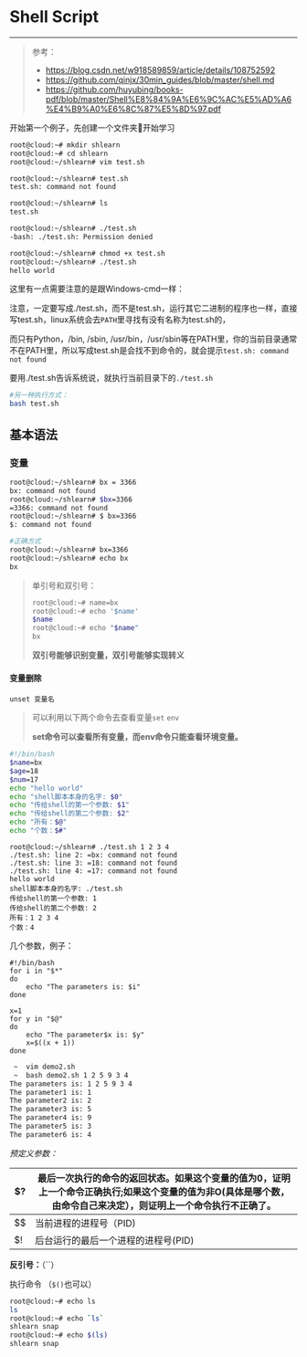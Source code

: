 # Shell Script

---

> 参考：
>
> - https://blog.csdn.net/w918589859/article/details/108752592
> - https://github.com/qinjx/30min_guides/blob/master/shell.md
> - https://github.com/huyubing/books-pdf/blob/master/Shell%E8%84%9A%E6%9C%AC%E5%AD%A6%E4%B9%A0%E6%8C%87%E5%8D%97.pdf

开始第一个例子，先创建一个文件夹📂开始学习

```bash
root@cloud:~# mkdir shlearn
root@cloud:~# cd shlearn
root@cloud:~/shlearn# vim test.sh

root@cloud:~/shlearn# test.sh
test.sh: command not found

root@cloud:~/shlearn# ls
test.sh

root@cloud:~/shlearn# ./test.sh
-bash: ./test.sh: Permission denied

root@cloud:~/shlearn# chmod +x test.sh
root@cloud:~/shlearn# ./test.sh
hello world
```

这里有一点需要注意的是跟Windows-cmd一样：

注意，一定要写成./test.sh，而不是test.sh，运行其它二进制的程序也一样，直接写test.sh，linux系统会去`PATH`里寻找有没有名称为test.sh的，

而只有Python，/bin, /sbin, /usr/bin，/usr/sbin等在PATH里，你的当前目录通常不在PATH里，所以写成test.sh是会找不到命令的，就会提示`test.sh: command not found`

要用./test.sh告诉系统说，就执行当前目录下的`./test.sh`

```bash
#另一种执行方式：
bash test.sh
```



## 基本语法

### 变量

```bash
root@cloud:~/shlearn# bx = 3366
bx: command not found
root@cloud:~/shlearn# $bx=3366
=3366: command not found
root@cloud:~/shlearn# $ bx=3366
$: command not found

#正确方式
root@cloud:~/shlearn# bx=3366
root@cloud:~/shlearn# echo bx
bx
```

> 单引号和双引号：
>
> ```bash
> root@cloud:~# name=bx
> root@cloud:~# echo '$name'
> $name
> root@cloud:~# echo "$name"
> bx
> ```
>
> **双引号能够识别变量，双引号能够实现转义**

#### 变量删除

```
unset 变量名
```



> 可以利用以下两个命令去查看变量`set`  `env`
>
> **set命令可以查看所有变量，而env命令只能查看环境变量。**

```bash
#!/bin/bash
$name=bx
$age=18
$num=17
echo "hello world"
echo "shell脚本本身的名字: $0"
echo "传给shell的第一个参数: $1"
echo "传给shell的第二个参数: $2"
echo "所有：$@"
echo "个数：$#"
```

```
root@cloud:~/shlearn# ./test.sh 1 2 3 4
./test.sh: line 2: =bx: command not found
./test.sh: line 3: =18: command not found
./test.sh: line 4: =17: command not found
hello world
shell脚本本身的名字: ./test.sh
传给shell的第一个参数: 1
传给shell的第二个参数: 2
所有：1 2 3 4
个数：4
```

几个参数，例子：

```shell
#!/bin/bash
for i in "$*"
do
    echo "The parameters is: $i"
done

x=1
for y in "$@"
do
    echo "The parameter$x is: $y"
    x=$((x + 1))
done

```

```bash
 ~  vim demo2.sh                                           
 ~  bash demo2.sh 1 2 5 9 3 4                      
The parameters is: 1 2 5 9 3 4
The parameter1 is: 1
The parameter2 is: 2
The parameter3 is: 5
The parameter4 is: 9
The parameter5 is: 3
The parameter6 is: 4
```



*预定义参数：*

| $?   | 最后一次执行的命令的返回状态。如果这个变量的值为0，证明上一个命令正确执行;如果这个变量的值为非О(具体是哪个数，由命令自己来决定），则证明上一个命令执行不正确了。 |
| ---- | ------------------------------------------------------------ |
| $$   | 当前进程的进程号（PID)                                       |
| $!   | 后台运行的最后一个进程的进程号(PID)                          |







**反引号：**（``）

执行命令 （`$()`也可以）

```bash
root@cloud:~# echo ls
ls
root@cloud:~# echo `ls`
shlearn snap
root@cloud:~# echo $(ls)
shlearn snap
```



